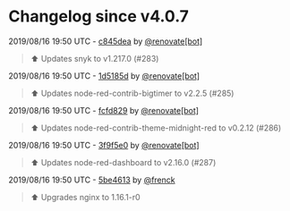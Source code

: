 # Changelog since v4.0.7

2019/08/16 19:50 UTC - [c845dea](https://github.com/hassio-addons/addon-node-red/commit/c845dea64bfb20c0013d91302b0e8f718e6e859b) by [@renovate[bot]](https://github.com/apps/renovate)
> :arrow_up: Updates snyk to v1.217.0 (#283) 

2019/08/16 19:50 UTC - [1d5185d](https://github.com/hassio-addons/addon-node-red/commit/1d5185dc84901d9842695626e533388b4c3e61a4) by [@renovate[bot]](https://github.com/apps/renovate)
> :arrow_up: Updates node-red-contrib-bigtimer to v2.2.5 (#285) 

2019/08/16 19:50 UTC - [fcfd829](https://github.com/hassio-addons/addon-node-red/commit/fcfd829d7aee19f4674f3a6aacfdf56313734bd0) by [@renovate[bot]](https://github.com/apps/renovate)
> :arrow_up: Updates node-red-contrib-theme-midnight-red to v0.2.12 (#286) 

2019/08/16 19:50 UTC - [3f9f5e0](https://github.com/hassio-addons/addon-node-red/commit/3f9f5e036ca24857ef4ef3ee91b5de7d182220a6) by [@renovate[bot]](https://github.com/apps/renovate)
> :arrow_up: Updates node-red-dashboard to v2.16.0 (#287) 

2019/08/16 19:50 UTC - [5be4613](https://github.com/hassio-addons/addon-node-red/commit/5be4613eca9f24d5676e65a440967026ee844de2) by [@frenck](https://github.com/frenck)
> :arrow_up: Upgrades nginx to 1.16.1-r0 

